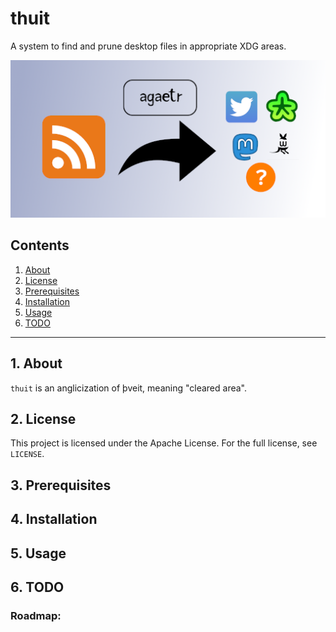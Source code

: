 # thuit

A system to find and prune desktop files in appropriate XDG areas.

![agaetr logo](https://raw.githubusercontent.com/uriel1998/agaetr/master/agaetr-open-graph.png "logo")

## Contents
 1. [About](#1-about)
 2. [License](#2-license)
 3. [Prerequisites](#3-prerequisites)
 4. [Installation](#4-installation)
 5. [Usage](#5-usage)
 6. [TODO](#6-todo)

***

## 1. About


`thuit` is an anglicization of  þveit, meaning "cleared area".


## 2. License

This project is licensed under the Apache License. For the full license, see `LICENSE`.

## 3. Prerequisites


## 4. Installation


## 5. Usage

## 6. TODO

### Roadmap:

